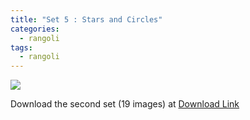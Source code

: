 ```yaml
---
title: "Set 5 : Stars and Circles"
categories:
  - rangoli
tags:
  - rangoli
---
```



<img src="{{site.baseurl}}/assets/art/thumbnail/set-5-02.jpg">



Download the second set (19 images) at  [ Download Link ](https://github.com/slabstech/connectingthedots/blob/master/assets/art/rangoli/set5.zip)
